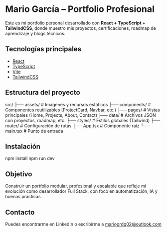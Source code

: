 # Mario García – Portfolio Profesional

Este es mi portfolio personal desarrollado con **React + TypeScript + TailwindCSS**, donde muestro mis proyectos, certificaciones, roadmap de aprendizaje y blogs técnicos.

## Tecnologías principales
- [React](https://reactjs.org/)
- [TypeScript](https://www.typescriptlang.org/)
- [Vite](https://vitejs.dev/)
- [TailwindCSS](https://tailwindcss.com/)

## Estructura del proyecto
src/
├── assets/ # Imágenes y recursos estáticos
├── components/ # Componentes reutilizables (ProjectCard, Navbar, etc.)
├── pages/ # Vistas principales (Home, Projects, About, Contact)
├── data/ # Archivos JSON con proyectos, roadmap, etc.
├── styles/ # Estilos globales (Tailwind)
├── router/ # Configuración de rutas
├── App.tsx # Componente raíz
└── main.tsx # Punto de entrada

## Instalación
npm install
npm run dev

## Objetivo
Construir un portfolio modular, profesional y escalable que refleje mi evolución como desarrollador Full Stack, con foco en automatización, IA y buenas prácticas.

## Contacto
Puedes encontrarme en LinkedIn o escribirme a mariogrdg02@outlook.com